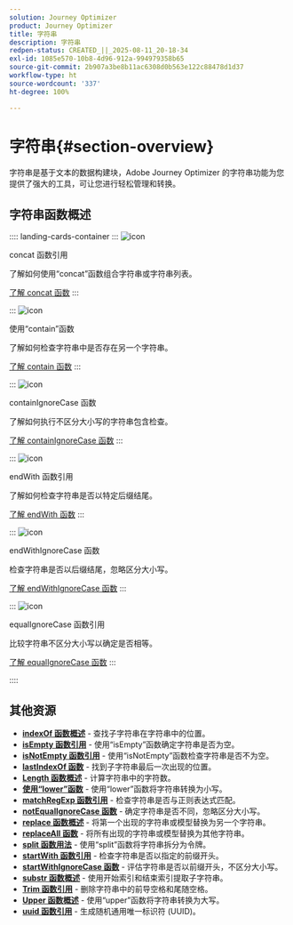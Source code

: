 ```yaml
---
solution: Journey Optimizer
product: Journey Optimizer
title: 字符串
description: 字符串
redpen-status: CREATED_||_2025-08-11_20-18-34
exl-id: 1085e570-10b8-4d96-912a-994979358b65
source-git-commit: 2b907a3be8b11ac6308d0b563e122c88478d1d37
workflow-type: ht
source-wordcount: '337'
ht-degree: 100%

---
```


# 字符串{#section-overview}

字符串是基于文本的数据构建块，Adobe Journey Optimizer 的字符串功能为您提供了强大的工具，可让您进行轻松管理和转换。

## 字符串函数概述

:::: landing-cards-container
:::
![icon](https://cdn.experienceleague.adobe.com/icons/code-branch.svg)

concat 函数引用

了解如何使用“concat”函数组合字符串或字符串列表。

[了解 concat 函数](../using/building-journeys/functions/functionconcat.md)
:::

:::
![icon](https://cdn.experienceleague.adobe.com/icons/code-branch.svg)

使用“contain”函数

了解如何检查字符串中是否存在另一个字符串。

[了解 contain 函数](../using/building-journeys/functions/functioncontain.md)
:::

:::
![icon](https://cdn.experienceleague.adobe.com/icons/code-branch.svg)

containIgnoreCase 函数

了解如何执行不区分大小写的字符串包含检查。

[了解 containIgnoreCase 函数](../using/building-journeys/functions/functioncontainwithignorecase.md)
:::

:::
![icon](https://cdn.experienceleague.adobe.com/icons/code-branch.svg)

endWith 函数引用

了解如何检查字符串是否以特定后缀结尾。

[了解 endWith 函数](../using/building-journeys/functions/functionendwith.md)
:::

:::
![icon](https://cdn.experienceleague.adobe.com/icons/code-branch.svg)

endWithIgnoreCase 函数

检查字符串是否以后缀结尾，忽略区分大小写。

[了解 endWithIgnoreCase 函数](../using/building-journeys/functions/functionendwithignorecase.md)
:::

:::
![icon](https://cdn.experienceleague.adobe.com/icons/code-branch.svg)

equalIgnoreCase 函数引用

比较字符串不区分大小写以确定是否相等。

[了解 equalIgnoreCase 函数](../using/building-journeys/functions/functionequalignorecase.md)
:::

::::


## 其他资源

- **[indexOf 函数概述](../using/building-journeys/functions/functionindexof.md)** - 查找子字符串在字符串中的位置。
- **[isEmpty 函数引用](../using/building-journeys/functions/functionisempty.md)** - 使用“isEmpty”函数确定字符串是否为空。
- **[isNotEmpty 函数引用](../using/building-journeys/functions/functionisnotempty.md)** - 使用“isNotEmpty”函数检查字符串是否不为空。
- **[lastIndexOf 函数](../using/building-journeys/functions/functionlastindexof.md)** - 找到子字符串最后一次出现的位置。
- **[Length 函数概述](../using/building-journeys/functions/functionlength.md)** - 计算字符串中的字符数。
- **[使用“lower”函数](../using/building-journeys/functions/functionlower.md)** - 使用“lower”函数将字符串转换为小写。
- **[matchRegExp 函数引用](../using/building-journeys/functions/functionmatchregexp.md)** - 检查字符串是否与正则表达式匹配。
- **[notEqualIgnoreCase 函数](../using/building-journeys/functions/functionnotequalignorecase.md)** - 确定字符串是否不同，忽略区分大小写。
- **[replace 函数概述](../using/building-journeys/functions/functionreplace.md)** - 将第一个出现的字符串或模型替换为另一个字符串。
- **[replaceAll 函数](../using/building-journeys/functions/functionreplaceall.md)** - 将所有出现的字符串或模型替换为其他字符串。
- **[split 函数用法](../using/building-journeys/functions/functionsplit.md)** - 使用“split”函数将字符串拆分为令牌。
- **[startWith 函数引用](../using/building-journeys/functions/functionstartwith.md)** - 检查字符串是否以指定的前缀开头。
- **[startWithIgnoreCase 函数](../using/building-journeys/functions/functionstartwithignorecase.md)** - 评估字符串是否以前缀开头，不区分大小写。
- **[substr 函数概述](../using/building-journeys/functions/functionsubstr.md)** - 使用开始索引和结束索引提取子字符串。
- **[Trim 函数引用](../using/building-journeys/functions/functiontrim.md)** - 删除字符串中的前导空格和尾随空格。
- **[Upper 函数概述](../using/building-journeys/functions/functionupper.md)** - 使用“upper”函数将字符串转换为大写。
- **[uuid 函数引用](../using/building-journeys/functions/functionuuid.md)** - 生成随机通用唯一标识符 (UUID)。
